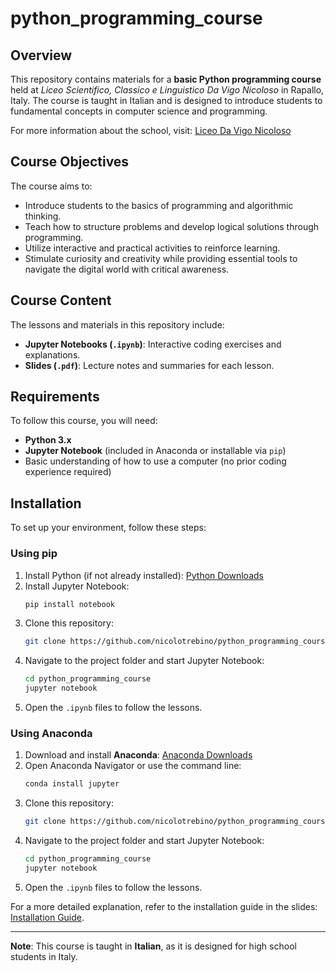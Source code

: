 # python_programming_course

## Overview
This repository contains materials for a **basic Python programming course** held at *Liceo Scientifico, Classico e Linguistico Da Vigo Nicoloso* in Rapallo, Italy. The course is taught in Italian and is designed to introduce students to fundamental concepts in computer science and programming.

For more information about the school, visit: [Liceo Da Vigo Nicoloso](https://iisdavigonicoloso.edu.it)

## Course Objectives
The course aims to:
- Introduce students to the basics of programming and algorithmic thinking.
- Teach how to structure problems and develop logical solutions through programming.
- Utilize interactive and practical activities to reinforce learning.
- Stimulate curiosity and creativity while providing essential tools to navigate the digital world with critical awareness.

## Course Content
The lessons and materials in this repository include:
- **Jupyter Notebooks (`.ipynb`)**: Interactive coding exercises and explanations.
- **Slides (`.pdf`)**: Lecture notes and summaries for each lesson.

## Requirements
To follow this course, you will need:
- **Python 3.x**
- **Jupyter Notebook** (included in Anaconda or installable via `pip`)
- Basic understanding of how to use a computer (no prior coding experience required)

## Installation
To set up your environment, follow these steps:

### Using pip
1. Install Python (if not already installed): [Python Downloads](https://www.python.org/downloads/)
2. Install Jupyter Notebook:
   ```bash
   pip install notebook
   ```
3. Clone this repository:
   ```bash
   git clone https://github.com/nicolotrebino/python_programming_course.git
   ```
4. Navigate to the project folder and start Jupyter Notebook:
   ```bash
   cd python_programming_course
   jupyter notebook
   ```
5. Open the `.ipynb` files to follow the lessons.

### Using Anaconda
1. Download and install **Anaconda**: [Anaconda Downloads](https://www.anaconda.com/products/distribution)
2. Open Anaconda Navigator or use the command line:
   ```bash
   conda install jupyter
   ```
3. Clone this repository:
   ```bash
   git clone https://github.com/nicolotrebino/python_programming_course.git
   ```
4. Navigate to the project folder and start Jupyter Notebook:
   ```bash
   cd python_programming_course
   jupyter notebook
   ```
5. Open the `.ipynb` files to follow the lessons.

For a more detailed explanation, refer to the installation guide in the slides: [Installation Guide](1_lezione/lezione_1.pdf).

---

**Note**: This course is taught in **Italian**, as it is designed for high school students in Italy.

